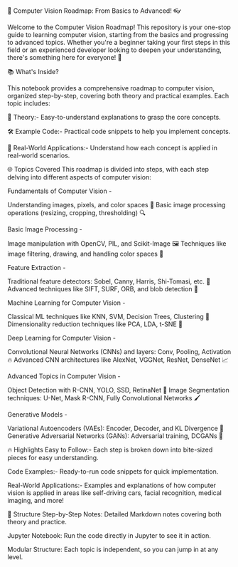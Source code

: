🚀 Computer Vision Roadmap: From Basics to Advanced! 👓

Welcome to the Computer Vision Roadmap! This repository is your one-stop guide to learning computer vision, starting from the basics and progressing to advanced topics. Whether you're a beginner taking your first steps in this field or an experienced developer looking to deepen your understanding, there's something here for everyone! 🌟

📚 What's Inside?

This notebook provides a comprehensive roadmap to computer vision, organized step-by-step, covering both theory and practical examples. Each topic includes:

📖 Theory:- Easy-to-understand explanations to grasp the core concepts.

🛠️ Example Code:- Practical code snippets to help you implement concepts.

🎯 Real-World Applications:- Understand how each concept is applied in real-world scenarios.

🌐 Topics Covered
This roadmap is divided into steps, with each step delving into different aspects of computer vision:

Fundamentals of Computer Vision -

Understanding images, pixels, and color spaces 🎨
Basic image processing operations (resizing, cropping, thresholding) 🔍

Basic Image Processing -

Image manipulation with OpenCV, PIL, and Scikit-Image 🖼️
Techniques like image filtering, drawing, and handling color spaces 🎨

Feature Extraction -

Traditional feature detectors: Sobel, Canny, Harris, Shi-Tomasi, etc. 🔎
Advanced techniques like SIFT, SURF, ORB, and blob detection 🎯

Machine Learning for Computer Vision -

Classical ML techniques like KNN, SVM, Decision Trees, Clustering 🤖
Dimensionality reduction techniques like PCA, LDA, t-SNE 🎢

Deep Learning for Computer Vision -

Convolutional Neural Networks (CNNs) and layers: Conv, Pooling, Activation 🔥
Advanced CNN architectures like AlexNet, VGGNet, ResNet, DenseNet 📈

Advanced Topics in Computer Vision -

Object Detection with R-CNN, YOLO, SSD, RetinaNet 📸
Image Segmentation techniques: U-Net, Mask R-CNN, Fully Convolutional Networks 🖌️

Generative Models -

Variational Autoencoders (VAEs): Encoder, Decoder, and KL Divergence 🌌
Generative Adversarial Networks (GANs): Adversarial training, DCGANs 🧠

🔥 Highlights
Easy to Follow:- Each step is broken down into bite-sized pieces for easy understanding.

Code Examples:- Ready-to-run code snippets for quick implementation.

Real-World Applications:- Examples and explanations of how computer vision is applied in areas like self-driving cars, facial recognition, medical imaging, and more!

📁 Structure
Step-by-Step Notes: Detailed Markdown notes covering both theory and practice.

Jupyter Notebook: Run the code directly in Jupyter to see it in action.

Modular Structure: Each topic is independent, so you can jump in at any level.
